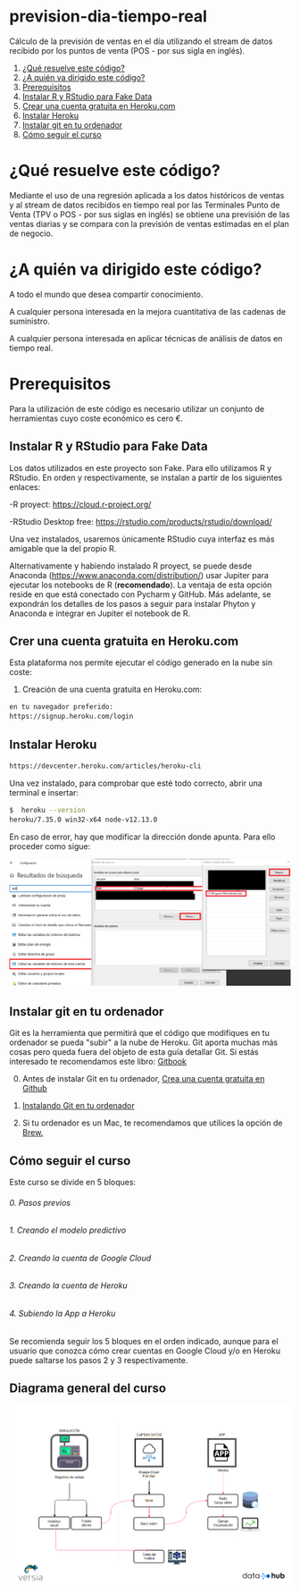 # prevision-dia-tiempo-real
Cálculo de la previsión de ventas en el día utilizando el stream de datos recibido por los puntos de venta (POS - por sus sigla en inglés).

1. [¿Qué resuelve este código?](#qu-resuelve-este-cdigo)
1. [¿A quién va dirigido este código?](#a-quin-va-dirigido-este-cdigo)
1. [Prerequisitos](#prerequisitos)
1. [Instalar R y RStudio para Fake Data](#fake-data)
1. [Crear una cuenta gratuita en Heroku.com](#crer-una-cuenta-gratuita-en-herokucom)
1. [Instalar Heroku](#instalar-heroku)
1. [Instalar git en tu ordenador](#instalar-git-en-tu-ordenador)
1. [Cómo seguir el curso](#cmo-seguir-el-curso)


# ¿Qué resuelve este código?

Mediante el uso de una regresión aplicada a los datos históricos de ventas y al stream de datos recibidos en tiempo real por las Terminales Punto de Venta (TPV o POS - por sus siglas en inglés) se obtiene una previsión de las ventas diarias y se compara con la previsión de ventas estimadas en el plan de negocio.


# ¿A quién va dirigido este código?

A todo el mundo que desea compartir conocimiento.

A cualquier persona interesada en la mejora cuantitativa de las cadenas de suministro.

A cualquier persona interesada en aplicar técnicas de análisis de datos en tiempo real.

# Prerequisitos

Para la utilización de este código es necesario utilizar un conjunto de herramientas cuyo coste económico es cero €. 

## Instalar R y RStudio para Fake Data

Los datos utilizados en este proyecto son Fake. Para ello utilizamos R y RStudio. En orden y respectivamente, se instalan a partir de los siguientes enlaces:

  -R proyect:  https://cloud.r-project.org/
  
  -RStudio Desktop free: https://rstudio.com/products/rstudio/download/

 Una vez instalados, usaremos únicamente RStudio cuya interfaz es más amigable que la del propio R.

Alternativamente y habiendo instalado R proyect, se puede desde Anaconda (https://www.anaconda.com/distribution/) usar
 Jupiter para ejecutar los notebooks de R (__recomendado__). La ventaja de esta opción reside en que está conectado con Pycharm y GitHub. Más adelante, se expondrán los detalles de los pasos a seguir para instalar Phyton y Anaconda e integrar en Jupiter el notebook de R.

## Crer una cuenta gratuita en Heroku.com

Esta plataforma nos permite ejecutar el código generado en la nube sin coste:

1. Creación de una cuenta gratuita en Heroku.com:

  ```bash
  en tu navegador preferido:
  https://signup.heroku.com/login
  ```
  
## Instalar Heroku

 ```bash
https://devcenter.heroku.com/articles/heroku-cli
   ```  

Una vez instalado, para comprobar que esté todo correcto, abrir una terminal e insertar:

  ```bash
  $  heroku --version
  heroku/7.35.0 win32-x64 node-v12.13.0
  ```

En caso de error, hay que modificar la dirección donde apunta. Para ello proceder como sigue:

![Heroku](Imagenes/HerokuCambioPath.png)

## Instalar git en tu ordenador

Git es la herramienta que permitirá que el código que modifiques en tu ordenador se pueda "subir" a la nube de Heroku. Git aporta muchas más cosas pero queda fuera del objeto de esta guía detallar Git. Si estás interesado te recomendamos este libro: [Gitbook](https://git-scm.com/book/es/v2)

0. Antes de instalar Git en tu ordenador, [Crea una cuenta gratuita en Github](https://github.com/)

1. [Instalando Git en tu ordenador](https://git-scm.com/book/es/v1/Empezando-Instalando-Git)

2. Si tu ordenador es un Mac, te recomendamos que utilices la opción de [Brew.](https://brew.sh/index_es)

## Cómo seguir el curso

Este curso se divide en 5 bloques:

###### 0.</li> Pasos previos

###### 1.</li> Creando el modelo predictivo

###### 2.</li> Creando la cuenta de Google Cloud

###### 3.</li> Creando la cuenta de Heroku

###### 4.</li> Subiendo la App a Heroku

Se recomienda seguir los 5 bloques en el orden indicado, aunque para el usuario
que conozca cómo crear cuentas en Google Cloud y/o en Heroku puede saltarse los
pasos 2 y 3 respectivamente.

## Diagrama general del curso

![Estructura](ESQUEMA_PRESENTACION.jpg)

